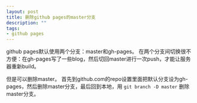 ```yaml
---
layout: post
title: 删除github pages的master分支
description: ""
tags: 
- github pages
---
```


github pages默认使用两个分支：master和gh-pages。 在两个分支间切换很不方便：在gh-pages写了一些blog，然后切回master进行一次push，才能让服务器重新build。

但是可以删除master。 首先到github.com的repo设置里面把默认分支设为gh-pages，然后删除master分支，最后回到本地，用 `git branch -D master` 删除master分支。
